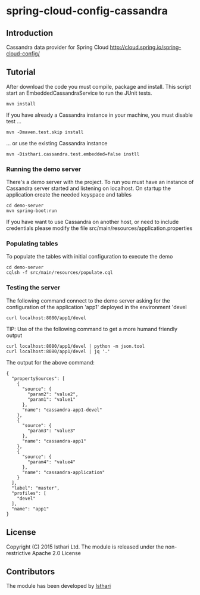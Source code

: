 # spring-cloud-config-cassandra

## Introduction
Cassandra data provider for Spring Cloud http://cloud.spring.io/spring-cloud-config/

## Tutorial
After download the code you must compile, package and install. This script start an EmbeddedCassandraService to run the JUnit tests.

```
mvn install
```

If you have already a Cassandra instance in your machine, you must disable test ...

```
mvn -Dmaven.test.skip install
```

... or use the existing Cassandra instance
```
mvn -Disthari.cassandra.test.embedded=false instll
```

### Running the demo server
There's a demo server with the project. To run you must have an instance of Cassandra server started and listening on localhost. On startup the application create the needed keyspace and tables

```
cd demo-server
mvn spring-boot:run
```

If you have want to use Cassandra on another host, or need to include credentials please modify the file src/main/resources/application.properties

### Populating tables
To populate the tables with initial configuration to execute the demo

```
cd demo-server
cqlsh -f src/main/resources/populate.cql
```

### Testing the server

The following command connect to the demo server asking for the configuration of the application 'app1' deployed in the environment 'devel

```
curl localhost:8080/app1/devel
```

TIP: Use of the the following command to get a more humand friendly output

```
curl localhost:8080/app1/devel | python -m json.tool
curl localhost:8080/app1/devel | jq '.'
```

The output for the above command:
```
{
  "propertySources": [
    {
      "source": {
        "param2": "value2",
        "param1": "value1"
      },
      "name": "cassandra-app1-devel"
    },
    {
      "source": {
        "param3": "value3"
      },
      "name": "cassandra-app1"
    },
    {
      "source": {
        "param4": "value4"
      },
      "name": "cassandra-application"
    }
  ],
  "label": "master",
  "profiles": [
    "devel"
  ],
  "name": "app1"
}
```

## License

Copyright (C) 2015 Isthari Ltd.
The module is released under the non-restrictive Apache 2.0 License

## Contributors

The module has been developed by [Isthari](http://www.isthari.net)

